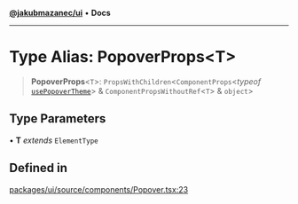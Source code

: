 [**@jakubmazanec/ui**](../README.md) • **Docs**

---

# Type Alias: PopoverProps\<T\>

> **PopoverProps**\<`T`\>: `PropsWithChildren`\<`ComponentProps`\<_typeof_
> [`usePopoverTheme`](../functions/usePopoverTheme.md)\> & `ComponentPropsWithoutRef`\<`T`\> &
> `object`\>

## Type Parameters

• **T** _extends_ `ElementType`

## Defined in

[packages/ui/source/components/Popover.tsx:23](https://github.com/jakubmazanec/tools/blob/a5f92f7f2969c6804808173bd093f7dbafca1b9f/packages/ui/source/components/Popover.tsx#L23)
